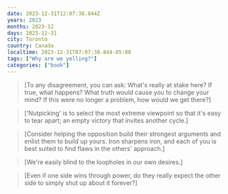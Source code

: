 ```yaml
---
date: 2023-12-31T12:07:38.844Z
years: 2023
months: 2023-12
days: 2023-12-31
city: Toronto
country: Canada
localtime: 2023-12-31T07:07:38.844-05:00
tags: ["Why are we yelling?"]
categories: ["book"]
---
```

> [To any disagreement, you can ask: What's really at stake here? If true, what happens? What truth would cause you to change your mind? If this were no longer a problem, how would we get there?]

> ['Nutpicking' is to select the most extreme viewpoint so that it's easy to tear apart; an empty victory that invites another cycle.]

> [Consider helping the opposition build their strongest arguments and enlist them to build up yours. Iron sharpens iron, and each of you is best suited to find flaws in the others' approach.]

> [We're easily blind to the loopholes in our own desires.]

> [Even if one side wins through power, do they really expect the other side to simply shut up about it forever?]
